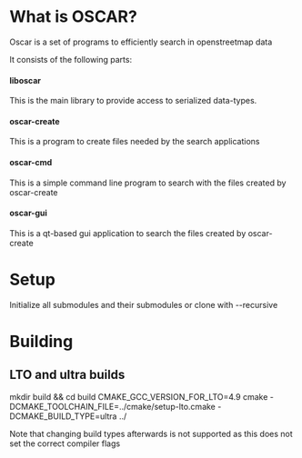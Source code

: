 
# What is OSCAR?

Oscar is a set of programs to efficiently search in openstreetmap data

It consists of the following parts:

#### liboscar
This is the main library to provide access to serialized data-types.

#### oscar-create
This is a program to create files needed by the search applications

#### oscar-cmd
This is a simple command line program to search with the files created by oscar-create

#### oscar-gui
This is a qt-based gui application to search the files created by oscar-create

# Setup
Initialize all submodules and their submodules or clone with --recursive

# Building

## LTO and ultra builds
mkdir build && cd build
CMAKE_GCC_VERSION_FOR_LTO=4.9 cmake -DCMAKE_TOOLCHAIN_FILE=../cmake/setup-lto.cmake -DCMAKE_BUILD_TYPE=ultra ../

Note that changing build types afterwards is not supported as this does not set the correct compiler flags

